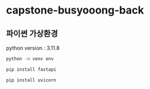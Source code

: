 # capstone-busyooong-back

## 파이썬 가상환경

python version : 3.11.8

```bash
python -m venv env
```

```bash
pip install fastapi
```

```bash
pip install uvicorn
```
